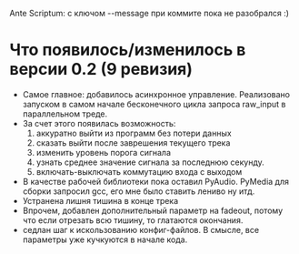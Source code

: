 Ante Scriptum: с ключом --message при коммите пока не разобрался :)

# Что появилось/изменилось в версии 0.2 (9 ревизия) #
  * Самое главное: добавилось асинхронное управление. Реализовано запуском в самом начале бесконечного цикла  запроса raw\_input в параллельном треде.
  * За счет этого появилась возможность:
    1. аккуратно выйти из программ без потери данных
    1. сказать выйти после заврешения текущего трека
    1. изменить уровень порога сигнала
    1. узнать среднее значение сигнала за последнюю секунду.
    1. включать-выключать коммутацию входа с выходом
  * В качестве рабочей библиотеки пока оставил PyAudio. PyMedia для сборки запросил gcc, его мне было ставить лениво ну итд.
  * Устранена лишня тишина в конце трека
  * Впрочем, добавлен дополнительный параметр на fadeout, потому что если отрезать всю тишину, то глатаются окончания.
  * седлан шаг к искользованию конфиг-файлов. В смысле, все параметры уже кучкуются в начале кода.